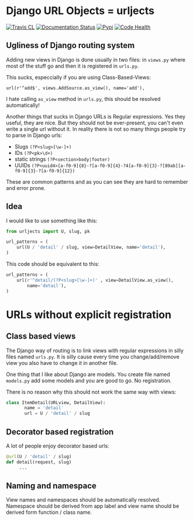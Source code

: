 Django URL Objects = urljects
=============================


[![Travis CL](https://img.shields.io/travis/Visgean/urljects.svg)](https://travis-ci.org/Visgean/urljects)
[![Documentation Status](https://readthedocs.org/projects/urljects/badge/?version=latest)](https://urljects.readthedocs.org/en/latest/)
[![Pypi](https://img.shields.io/pypi/v/urljects.svg)](https://pypi.python.org/pypi/urljects)
[![Code Health](https://landscape.io/github/Visgean/urljects/master/landscape.svg?style=flat)](https://landscape.io/github/Visgean/urljects/master)


Ugliness of Django routing system
---------------------------------

Adding new views in Django is done usually in two files: in ``views.py`` where most of the stuff go and then it is registered in ``urls.py``. 

This sucks, especcially if you are using Class-Based-Views: 

```
url(r'^add$', views.AddSource.as_view(), name='add'),
```

I hate calling ``as_view`` method in ``urls.py``, this should be resolved automatically!

Another things that sucks in Django URLs is Regular expressions. Yes they useful, they are nice. But they should not be ever-present,  you can't even write a single url without it. 
In reality there is not so many things people try to parse in Django urls:

 - Slugs ``(?P<slug>[\w-]+)``
 - IDs ``(?P<pk>\d+)``
 - static strings ``(?P<section>body|footer)``
 - UUIDs ``(?P<uuid4>[a-f0-9]{8}-?[a-f0-9]{4}-?4[a-f0-9]{3}-?[89ab][a-f0-9]{3}-?[a-f0-9]{12})``

These are common patterns and as you can see they are hard to remember and error prone.

Idea
------

I would like to use something like this:

```python
from urljects import U, slug, pk

url_patterns = (
    url(U / 'detail' / slug, view=DetailView, name='detail'),
)
```

This code should be equivalent to this:

```python 
url_patterns = (
    url(r'^detail/(?P<slug>[\w-]+)' , view=DetailView.as_view(), 
        name='detail'),
)
```

URLs without explicit registration
============================

Class based views
----------------------------

The Django way of routing is to link views with regular expressions in silly files named ``urls.py``. It is silly cause every time you change/add/remove view you also have to change it in another file. 

One thing that I like about Django are models. You create file named ``models.py`` add some models and you are good to go. No registration. 

There is no reason why this should not work the same way with views:

```python
class ItemDetail(URLview, DetailView):
       name = 'detail'
       url = U / 'detail' / slug
```

Decorator based registration
--------------------------------------------
A lot of people enjoy decorator based urls:


```python
@url(U / 'detail' / slug)
def detail(request, slug)
     ...
```

Naming and namespace
--------------------------------------

View names and namespaces should be automatically resolved. 
Namespace should be derived from app label and view name should be derived form function / class name. 

